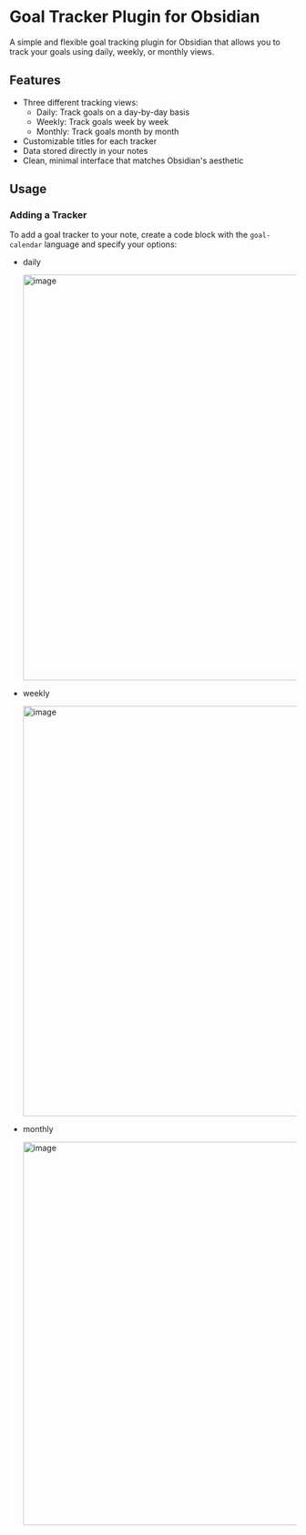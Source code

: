 # Goal Tracker Plugin for Obsidian

A simple and flexible goal tracking plugin for Obsidian that allows you to track your goals using daily, weekly, or monthly views.

## Features

- Three different tracking views:
  - Daily: Track goals on a day-by-day basis
  - Weekly: Track goals week by week
  - Monthly: Track goals month by month
- Customizable titles for each tracker
- Data stored directly in your notes
- Clean, minimal interface that matches Obsidian's aesthetic

## Usage

### Adding a Tracker

To add a goal tracker to your note, create a code block with the `goal-calendar` language and specify your options:
- daily
  
  <img width="712" alt="image" src="https://github.com/user-attachments/assets/ccd5067f-661d-49c1-8684-b09999662c6f" />
- weekly
  
  <img width="720" alt="image" src="https://github.com/user-attachments/assets/b774015a-9a3c-4772-b3ae-50cc49b5ab74" />
- monthly
  
  <img width="673" alt="image" src="https://github.com/user-attachments/assets/9640b76e-0e91-4d31-b381-ab7e5998f7f8" />



